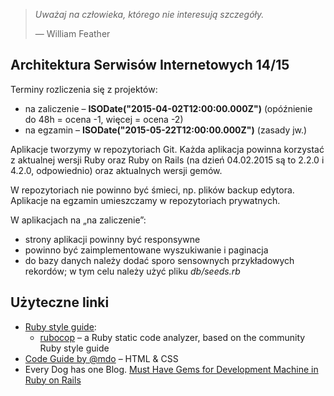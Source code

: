 > *Uważaj na człowieka, którego nie interesują szczegóły.*
>
> — William Feather


## Architektura Serwisów Internetowych 14/15

Terminy rozliczenia się z projektów:

* na zaliczenie – **ISODate("2015-04-02T12:00:00.000Z")** (opóźnienie do 48h = ocena -1, więcej = ocena -2)
* na egzamin    – **ISODate("2015-05-22T12:00:00.000Z")** (zasady jw.)

Aplikacje tworzymy w repozytoriach Git.
Każda aplikacja powinna korzystać z aktualnej wersji Ruby
oraz Ruby on Rails (na dzień 04.02.2015 są to 2.2.0 i 4.2.0, odpowiednio)
oraz aktualnych wersji gemów.

W repozytoriach nie powinno być śmieci, np. plików backup edytora.
Aplikacje na egzamin umieszczamy w repozytoriach prywatnych.

W aplikacjach na „na zaliczenie”:

* strony aplikacji powinny być responsywne
* powinno być zaimplementowane wyszukiwanie i paginacja
* do bazy danych należy dodać sporo sensownych przykładowych rekordów;
  w tym celu należy użyć pliku *db/seeds.rb*


## Użyteczne linki

* [Ruby style guide](https://github.com/bbatsov/ruby-style-guide):
  - [rubocop](https://github.com/bbatsov/rubocop) – a Ruby static code analyzer,
    based on the community Ruby style guide
* [Code Guide by @mdo](http://mdo.github.io/code-guide/) – HTML & CSS
* Every Dog has one Blog.
  [Must Have Gems for Development Machine in Ruby on Rails](http://www.codebeerstartups.com/2013/04/must-have-gems-for-development-machine-in-ruby-on-rails)
